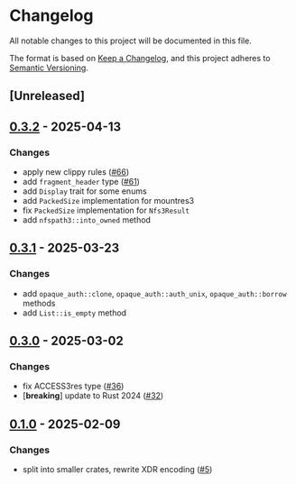 # Changelog

All notable changes to this project will be documented in this file.

The format is based on [Keep a Changelog](https://keepachangelog.com/en/1.0.0/),
and this project adheres to [Semantic Versioning](https://semver.org/spec/v2.0.0.html).

## [Unreleased]

## [0.3.2](https://github.com/Vaiz/nfs3/compare/nfs3_types-v0.3.1...nfs3_types-v0.3.2) - 2025-04-13

### Changes

- apply new clippy rules ([#66](https://github.com/Vaiz/nfs3/pull/66))
- add `fragment_header` type ([#61](https://github.com/Vaiz/nfs3/pull/61))
- add `Display` trait for some enums
- add `PackedSize` implementation for mountres3 
- fix `PackedSize` implementation for `Nfs3Result`
- add `nfspath3::into_owned` method

## [0.3.1](https://github.com/Vaiz/nfs3/compare/nfs3_types-v0.3.0...nfs3_types-v0.3.1) - 2025-03-23

### Changes

- add `opaque_auth::clone`, `opaque_auth::auth_unix`, `opaque_auth::borrow` methods
- add `List::is_empty` method


## [0.3.0](https://github.com/Vaiz/nfs3/compare/nfs3_types-v0.2.0...nfs3_types-v0.3.0) - 2025-03-02

### Changes

- fix ACCESS3res type ([#36](https://github.com/Vaiz/nfs3/pull/36))
- [**breaking**] update to Rust 2024 ([#32](https://github.com/Vaiz/nfs3/pull/32))

## [0.1.0](https://github.com/Vaiz/nfs3/releases/tag/nfs3_types-v0.1.0) - 2025-02-09

### Changes

- split into smaller crates, rewrite XDR encoding ([#5](https://github.com/Vaiz/nfs3/pull/5))
